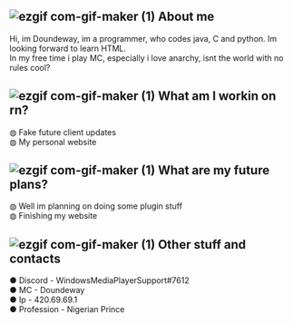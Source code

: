 ## ![ezgif com-gif-maker (1)](https://user-images.githubusercontent.com/49508387/118461427-55acb200-b706-11eb-8958-90523e8af7f9.gif) About me
Hi, im Doundeway, im a programmer, who codes java, C and python. Im looking forward to learn HTML.<br/>
In my free time i play MC, especially i love anarchy, isnt the world with no rules cool?

## ![ezgif com-gif-maker (1)](https://user-images.githubusercontent.com/49508387/118461427-55acb200-b706-11eb-8958-90523e8af7f9.gif) What am I workin on rn?
◍ Fake future client updates<br/>
◍ My personal website
 
## ![ezgif com-gif-maker (1)](https://user-images.githubusercontent.com/49508387/118461427-55acb200-b706-11eb-8958-90523e8af7f9.gif) What are my future plans?
◍ Well im planning on doing some plugin stuff<br/>
◍ Finishing my website
## ![ezgif com-gif-maker (1)](https://user-images.githubusercontent.com/49508387/118461427-55acb200-b706-11eb-8958-90523e8af7f9.gif) Other stuff and contacts
● Discord - WindowsMediaPlayerSupport#7612<br/>
● MC - Doundeway<br/>
● Ip - 420.69.69.1<br/>
● Profession - Nigerian Prince
